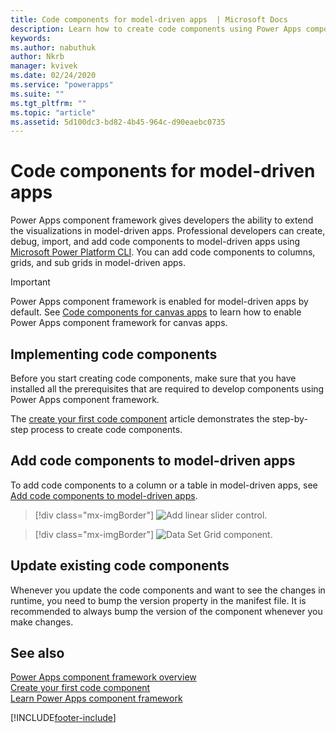 ```yaml
---
title: Code components for model-driven apps  | Microsoft Docs
description: Learn how to create code components using Power Apps component framework for model-driven apps
keywords:
ms.author: nabuthuk
author: Nkrb
manager: kvivek
ms.date: 02/24/2020
ms.service: "powerapps"
ms.suite: ""
ms.tgt_pltfrm: ""
ms.topic: "article"
ms.assetid: 5d100dc3-bd82-4b45-964c-d90eaebc0735
---
```


# Code components for model-driven apps

Power Apps component framework gives developers the ability to extend the visualizations in model-driven apps. Professional developers can create, debug, import, and add code components to model-driven apps using [Microsoft Power Platform CLI](get-powerapps-cli.md). You can add code components to columns, grids, and sub grids in model-driven apps. 

> [!IMPORTANT]
> Power Apps component framework is enabled for model-driven apps by default. See [Code components for canvas apps](component-framework-for-canvas-apps.md) to learn how to enable Power Apps component framework for canvas apps.

## Implementing code components

Before you start creating code components, make sure that you have installed all the prerequisites that are required to develop components using Power Apps component framework. 

The [create your first code component](implementing-controls-using-typescript.md) article demonstrates the step-by-step process to create code components.

## Add code components to model-driven apps

To add code components to a column or a table in model-driven apps, see [Add code components to model-driven apps](add-custom-controls-to-a-field-or-entity.md).

> [!div class="mx-imgBorder"] 
> ![Add linear slider control.](../../maker/model-driven-apps/media/add-slider.PNG "Add linear slider control")

> [!div class="mx-imgBorder"]
> ![Data Set Grid component.](media/add-dataset-component.png "Data Set Grid component")

## Update existing code components

Whenever you update the code components and want to see the changes in runtime, you need to bump the version property in the manifest file. It is recommended to always bump the version of the component whenever you make changes.

## See also

[Power Apps component framework overview](overview.md)<br/>
[Create your first code component](implementing-controls-using-typescript.md)<br/>
[Learn Power Apps component framework](/learn/paths/use-power-apps-component-framework)


[!INCLUDE[footer-include](../../includes/footer-banner.md)]